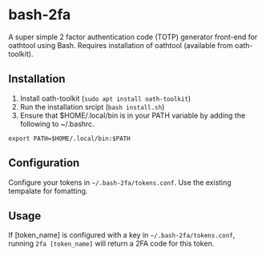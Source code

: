 # bash-2fa

A super simple 2 factor authentication code (TOTP) generator front-end for oathtool using Bash.
Requires installation of oathtool (available from oath-toolkit).

## Installation

1. Install oath-toolkit (`sudo apt install oath-toolkit`)
2. Run the installation srcipt (`bash install.sh`)
3. Ensure that $HOME/.local/bin is in your PATH variable by adding the following to ~/.bashrc.
```
export PATH=$HOME/.local/bin:$PATH
```

## Configuration

Configure your tokens in `~/.bash-2fa/tokens.conf`. Use the existing tempalate for fomatting.

## Usage

If [token_name] is configured with a key in `~/.bash-2fa/tokens.conf`, running `2fa [token_name]` will return a 2FA code for this token.
